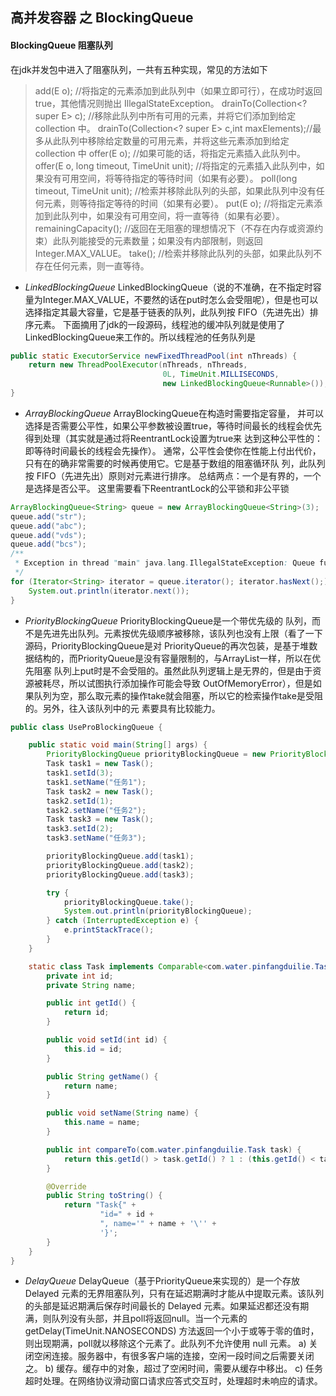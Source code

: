 ## 高并发容器 之 BlockingQueue

#### BlockingQueue 阻塞队列
在jdk并发包中进入了阻塞队列，一共有五种实现，常见的方法如下
> add(E o); //将指定的元素添加到此队列中（如果立即可行），在成功时返回 true，其他情况则抛出 IllegalStateException。
> drainTo(Collection<? super E> c);  //移除此队列中所有可用的元素，并将它们添加到给定 collection 中。
> drainTo(Collection<? super E> c,int maxElements);//最多从此队列中移除给定数量的可用元素，并将这些元素添加到给定 collection 中
> offer(E o);  //如果可能的话，将指定元素插入此队列中。
> offer(E o, long timeout, TimeUnit unit);  //将指定的元素插入此队列中，如果没有可用空间，将等待指定的等待时间（如果有必要）。
> poll(long timeout, TimeUnit unit);  //检索并移除此队列的头部，如果此队列中没有任何元素，则等待指定等待的时间（如果有必要）。
> put(E o);    //将指定元素添加到此队列中，如果没有可用空间，将一直等待（如果有必要）。
> remainingCapacity();  //返回在无阻塞的理想情况下（不存在内存或资源约束）此队列能接受的元素数量；如果没有内部限制，则返回 Integer.MAX_VALUE。
> take();  //检索并移除此队列的头部，如果此队列不存在任何元素，则一直等待。

- *LinkedBlockingQueue*
LinkedBlockingQueue（说的不准确，在不指定时容量为Integer.MAX_VALUE，不要然的话在put时怎么会受阻呢），但是也可以选择指定其最大容量，它是基于链表的队列，此队列按 FIFO（先进先出）排序元素。
下面摘用了jdk的一段源码，线程池的缓冲队列就是使用了LinkedBlockingQueue来工作的。所以线程池的任务队列是
```java
public static ExecutorService newFixedThreadPool(int nThreads) {
    return new ThreadPoolExecutor(nThreads, nThreads,
                                  0L, TimeUnit.MILLISECONDS,
                                  new LinkedBlockingQueue<Runnable>());
}
```


- *ArrayBlockingQueue*
ArrayBlockingQueue在构造时需要指定容量， 并可以选择是否需要公平性，如果公平参数被设置true，等待时间最长的线程会优先得到处理（其实就是通过将ReentrantLock设置为true来 达到这种公平性的：即等待时间最长的线程会先操作）。
通常，公平性会使你在性能上付出代价，只有在的确非常需要的时候再使用它。它是基于数组的阻塞循环队 列，此队列按 FIFO（先进先出）原则对元素进行排序。
总结两点：一个是有界的，一个是选择是否公平。
这里需要看下ReentrantLock的公平锁和非公平锁
```java
ArrayBlockingQueue<String> queue = new ArrayBlockingQueue<String>(3);
queue.add("str");
queue.add("abc");
queue.add("vds");
queue.add("bcs");
/**
 * Exception in thread "main" java.lang.IllegalStateException: Queue full
 */
for (Iterator<String> iterator = queue.iterator(); iterator.hasNext();) {
    System.out.println(iterator.next());
}
```
- *PriorityBlockingQueue*
PriorityBlockingQueue是一个带优先级的 队列，而不是先进先出队列。元素按优先级顺序被移除，该队列也没有上限（看了一下源码，PriorityBlockingQueue是对 PriorityQueue的再次包装，是基于堆数据结构的，而PriorityQueue是没有容量限制的，与ArrayList一样，所以在优先阻塞 队列上put时是不会受阻的。虽然此队列逻辑上是无界的，但是由于资源被耗尽，所以试图执行添加操作可能会导致 OutOfMemoryError），但是如果队列为空，那么取元素的操作take就会阻塞，所以它的检索操作take是受阻的。另外，往入该队列中的元 素要具有比较能力。
```java
public class UseProBlockingQueue {

    public static void main(String[] args) {
        PriorityBlockingQueue priorityBlockingQueue = new PriorityBlockingQueue();
        Task task1 = new Task();
        task1.setId(3);
        task1.setName("任务1");
        Task task2 = new Task();
        task2.setId(1);
        task2.setName("任务2");
        Task task3 = new Task();
        task3.setId(2);
        task3.setName("任务3");

        priorityBlockingQueue.add(task1);
        priorityBlockingQueue.add(task2);
        priorityBlockingQueue.add(task3);

        try {
            priorityBlockingQueue.take();
            System.out.println(priorityBlockingQueue);
        } catch (InterruptedException e) {
            e.printStackTrace();
        }
    }

    static class Task implements Comparable<com.water.pinfangduilie.Task> {
        private int id;
        private String name;

        public int getId() {
            return id;
        }

        public void setId(int id) {
            this.id = id;
        }

        public String getName() {
            return name;
        }

        public void setName(String name) {
            this.name = name;
        }

        public int compareTo(com.water.pinfangduilie.Task task) {
            return this.getId() > task.getId() ? 1 : (this.getId() < task.getId() ? -1 : 0);
        }

        @Override
        public String toString() {
            return "Task{" +
                    "id=" + id +
                    ", name='" + name + '\'' +
                    '}';
        }
    }
}

```


- *DelayQueue*
DelayQueue（基于PriorityQueue来实现的）是一个存放Delayed 元素的无界阻塞队列，只有在延迟期满时才能从中提取元素。该队列的头部是延迟期满后保存时间最长的 Delayed 元素。如果延迟都还没有期满，则队列没有头部，并且poll将返回null。当一个元素的 getDelay(TimeUnit.NANOSECONDS) 方法返回一个小于或等于零的值时，则出现期满，poll就以移除这个元素了。此队列不允许使用 null 元素。
a) 关闭空闲连接。服务器中，有很多客户端的连接，空闲一段时间之后需要关闭之。
b) 缓存。缓存中的对象，超过了空闲时间，需要从缓存中移出。
c) 任务超时处理。在网络协议滑动窗口请求应答式交互时，处理超时未响应的请求。

